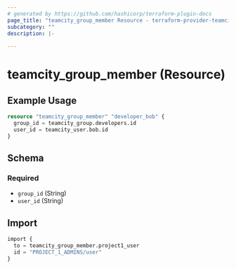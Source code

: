 ```yaml
---
# generated by https://github.com/hashicorp/terraform-plugin-docs
page_title: "teamcity_group_member Resource - terraform-provider-teamcity"
subcategory: ""
description: |-
  
---
```


# teamcity_group_member (Resource)

## Example Usage

```terraform
resource "teamcity_group_member" "developer_bob" {
  group_id = teamcity_group.developers.id
  user_id = teamcity_user.bob.id
}
```

## Schema

### Required

- `group_id` (String)
- `user_id` (String)

## Import

```terraform
import {
  to = teamcity_group_member.project1_user
  id = "PROJECT_1_ADMINS/user"
}
```
